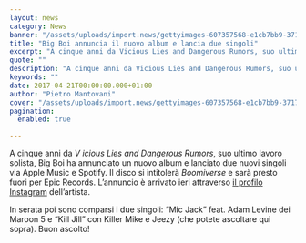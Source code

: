 ```yaml
---
layout: news
category: News
banner: "/assets/uploads/import.news/gettyimages-607357568-e1cb7bb9-3717-4636-9368-805cea2ae143.jpg"
title: "Big Boi annuncia il nuovo album e lancia due singoli"
excerpt: "A cinque anni da Vicious Lies and Dangerous Rumors, suo ultimo lavoro solista, Big Boi ha annunciato un nuovo album e lanciato due nuovi singoli via Apple Music e Spotify. Il disco si intitolerà Boomiverse e sarà presto fuori per Epic Records. L’annuncio è arrivato ieri attraverso il profilo Instagram dell’artista. In serata poi sono comparsi i [&hellip"
quote: ""
description: "A cinque anni da Vicious Lies and Dangerous Rumors, suo ultimo lavoro solista, Big Boi ha annunciato un nuovo album e lanciato due nuovi singoli via Apple Music e Spotify. Il disco si intitolerà Boomiverse e sarà presto fuori per Epic Records. L’annuncio è arrivato ieri attraverso il profilo Instagram dell’artista. In serata poi sono comparsi i [&hellip"
keywords: ""
date: 2017-04-21T00:00:00.000+01:00
author: "Pietro Mantovani"
cover: "/assets/uploads/import.news/gettyimages-607357568-e1cb7bb9-3717-4636-9368-805cea2ae143.jpg"
pagination:
  enabled: true

---
```


A cinque anni da _V_ _icious Lies and Dangerous Rumors_, suo ultimo lavoro solista, Big Boi ha annunciato un nuovo album e lanciato due nuovi singoli via Apple Music e Spotify. Il disco si intitolerà _Boomiverse_ e sarà presto fuori per Epic Records. L’annuncio è arrivato ieri attraverso [il profilo Instagram](https://www.instagram.com/p/BTEwXwhDOZd/?hl=en) dell’artista.

In serata poi sono comparsi i due singoli: “Mic Jack” feat. Adam Levine dei Maroon 5 e “Kill Jill” con Killer Mike e Jeezy (che potete ascoltare qui sopra). Buon ascolto!